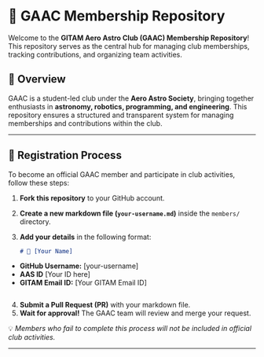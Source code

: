 # 🚀 GAAC Membership Repository 

Welcome to the **GITAM Aero Astro Club (GAAC) Membership Repository**! This repository serves as the central hub for managing club memberships, tracking contributions, and organizing team activities.  

## 📌 Overview  

GAAC is a student-led club under the **Aero Astro Society**, bringing together enthusiasts in **astronomy, robotics, programming, and engineering**. This repository ensures a structured and transparent system for managing memberships and contributions within the club.  

---

## 📝 Registration Process  

To become an official GAAC member and participate in club activities, follow these steps:  

1. **Fork this repository** to your GitHub account.  
2. **Create a new markdown file (`your-username.md`)** inside the `members/` directory.  
3. **Add your details** in the following format:  

    ```markdown
    # 🚀 [Your Name]
- **GitHub Username:** [your-username]  
- **AAS ID** [Your ID here]
- **GITAM Email ID:** [Your GITAM Email ID] 
    ```

4. **Submit a Pull Request (PR)** with your markdown file.  
5. **Wait for approval!** The GAAC team will review and merge your request.  

💡 *Members who fail to complete this process will not be included in official club activities.*  

---


